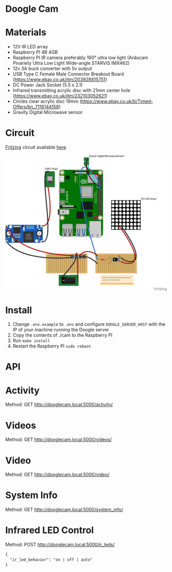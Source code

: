 # Doogle Cam

# Materials

- 12V IR LED array
- Raspberry PI 4B 4GB
- Raspberry PI IR camera preferably 160° ultra low light (Arducam Pivariety Ultra Low Light Wide-angle STARVIS IMX462)
- 12v 3A buck converter with 5v output
- USB Type C Female Male Connector Breakout Board (https://www.ebay.co.uk/itm/203928815751)
- DC Power Jack Socket (5.5 x 2.1)
- Infrared transmitting acrylic disc with 21mm center hole (https://www.ebay.co.uk/itm/232103052621)
- Circles clear acrylic disc 19mm (https://www.ebay.co.uk/b/Timed-Offers/bn_7116144158)
- Gravity Digital Microwave sensor

# Circuit

[Fritzing](https://fritzing.org/) circuit available [here](circuit.fzz).

![Circuit](circuit.png)

# Install

1. Change `.env.example` to `.env` and configure `DOOGLE_SERVER_HOST` with the IP of your machine running the Doogle server
2. Copy the contents of ./cam to the Raspberry PI
3. Run `make install`
4. Restart the Raspberry PI `sudo reboot`

# API

# Activity
Method: GET
http://dooglecam.local:5000/activity/

# Videos
Method: GET
http://dooglecam.local:5000/videos/

# Video
Method: GET
http://dooglecam.local:5000/video/<filename>

# System Info
Method: GET
http://dooglecam.local:5000/system_info/

# Infrared LED Control
Method: POST
http://dooglecam.local:5000/ir_leds/
```
{
  "ir_led_behavior": "on | off | auto"
}
```
